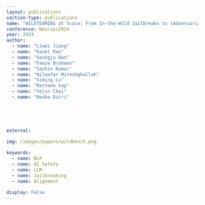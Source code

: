 ```yaml
---
layout: publications
section-type: publications
name: "WILDTEAMING at Scale: From In-the-Wild Jailbreaks to (Adversarially) Safer Language Models"
conference: Neurips2024
year: 2024
author:
  - name: "Liwei Jiang"
  - name: "Kavel Rao"
  - name: "Seungju Han"
  - name: "Faeze Brahman"
  - name: "Sachin Kumar"
  - name: "Niloofar Mireshghallah"
  - name: "Ximing Lu"
  - name: "Marteen Sap"
  - name: "Yejin Choi"
  - name: "Nouha Dziri"
  


  
  
external:
  
img: /images/papers/wildbench.png

keywords:
  - name: NLP
  - name: AI Safety
  - name: LLM
  - name: Jailbreaking
  - name: Alignment
  
display: False
---
```


